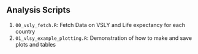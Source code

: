 ## Analysis Scripts

1. `00_vsly_fetch.R`: Fetch Data on VSLY and Life expectancy for each country
1. `01_vlsy_example_plotting.R`: Demonstration of how to make and save plots and tables
